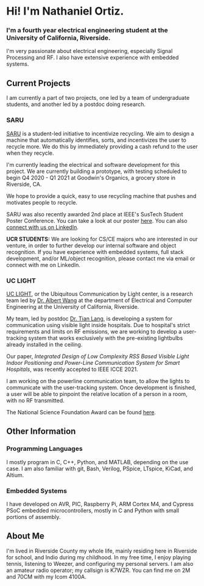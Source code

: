 # Hi! I'm Nathaniel Ortiz.
### I'm a fourth year electrical engineering student at the University of California, Riverside.

I'm very passionate about electrical engineering, especially Signal Processing and RF. I also have extensive experience with embedded systems.

## Current Projects
I am currently a part of two projects, one led by a team of undergraduate students, and another led by a postdoc doing research.

### SARU
[SARU](https://sarurecycling.com/) is a student-led initiative to incentivize recycling. We aim to design a machine that automatically identifies, sorts, and incentivizes the user to recycle more. We do this by immediately providing a cash refund to the user when they recycle.

I'm currently leading the electrical and software development for this project. We are currently building a prototype, with testing scheduled to begin Q4 2020 - Q1 2021 at Goodwin's Organics, a grocery store in Riverside, CA.

We hope to provide a quick, easy to use recycling machine that pushes and motivates people to recycle.

SARU was also recently awarded 2nd place at IEEE's SusTech Student Poster Conference. You can take a look at our poster [here](https://site.ieee.org/sustech/2020/sustech-2020-poster-contest-winners/). You can also [connect with us on LinkedIn](https://www.linkedin.com/company/saru-recycling/about/).

**UCR STUDENTS:** We are looking for CS/CE majors who are interested in our venture, in order to further develop our internal software and object recognition. If you have experience with embedded systems, full stack development, and/or ML/object recognition, please contact me via email or connect with me on LinkedIn.

### UC LIGHT
[UC LIGHT](https://www.uclight.ucr.edu/), or the Ubiquitous Communication by Light center, is a research team led by [Dr. Albert Wang](https://intra.ece.ucr.edu/~aw/) at the department of Electrical and Computer Engineering at the University of California, Riverside.

My team, led by postdoc [Dr. Tian Lang](https://scholar.google.com/citations?user=blB4mfYAAAAJ&hl=en), is developing a system for communication using visible light inside hospitals. Due to hospital's strict requirements and limits on RF emissions, we are working to develop a user-tracking system that works exclusively with the pre-existing lightbulbs already installed in the ceiling. 

Our paper, *Integrated Design of Low Complexity RSS Based Visible Light Indoor Positioning and Power-Line Communication System for Smart Hospitals*, was recently accepted to IEEE ICCE 2021.

I am working on the powerline communication team, to allow the lights to communicate with the user-tracking system. Once development is finished, a user will be able to pinpoint the relative location of a person in a room, with no RF transmitted.

The National Science Foundation Award can be found [here](https://www.nsf.gov/awardsearch/showAward?AWD_ID=1838702).

## Other Information

### Programming Languages
I mostly program in C, C++, Python, and MATLAB, depending on the use case. I am also familiar with git, Bash, Verilog, PSpice, LTspice, KiCad, and Altium.

### Embedded Systems
I have developed on AVR, PIC, Raspberry Pi, ARM Cortex M4, and Cypress PSoC embedded microcontrollers, mostly in C and Python with small portions of assembly.

## About Me
I'm lived in Riverside County my whole life, mainly residing here in Riverside for school, and Indio during my childhood. In my free time, I enjoy playing tennis, listening to Weezer, and configuring my personal servers. I am also an amateur radio operator; my callsign is K7WZR. You can find me on 2M and 70CM with my Icom 4100A.
